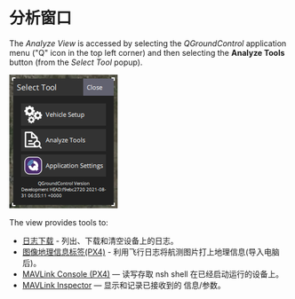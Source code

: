 # 分析窗口

The *Analyze View* is accessed by selecting the *QGroundControl* application menu ("Q" icon in the top left corner) and then selecting the **Analyze Tools** button (from the *Select Tool* popup).

![Analyze ](../../../assets/analyze/menu_analyze_tool.png)

The view provides tools to:

* [日志下载](../analyze_view/log_download.md) - 列出、下载和清空设备上的日志。
* [图像地理信息标签(PX4)](../analyze_view/geotag_images.md) - 利用飞行日志将航测图片打上地理信息(导入电脑后)。
* [MAVLink Console (PX4)](../analyze_view/mavlink_console.md) — 读写存取 nsh shell 在已经启动运行的设备上。
* [MAVLink Inspector](../analyze_view/mavlink_inspector.md) — 显示和记录已接收到的 信息/参数。